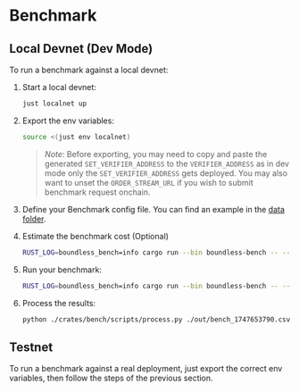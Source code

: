 # Benchmark

## Local Devnet (Dev Mode)

To run a benchmark against a local devnet:

1. Start a local devnet:

   ```bash
   just localnet up
   ```

2. Export the env variables:

   ```bash
   source <(just env localnet)
   ```

   > _Note_: Before exporting, you may need to copy and paste the generated `SET_VERIFIER_ADDRESS` to the `VERIFIER_ADDRESS` as in dev mode only the `SET_VERIFIER_ADDRESS` gets deployed.
   > You may also want to unset the `ORDER_STREAM_URL` if you wish to submit benchmark request onchain.

3. Define your Benchmark config file. You can find an example in the [data folder](./data/small_test.json).
4. Estimate the benchmark cost (Optional)

   ```bash
   RUST_LOG=boundless_bench=info cargo run --bin boundless-bench -- --bench crates/bench/data/small_test.json --estimate
   ```

5. Run your benchmark:

   ```bash
   RUST_LOG=boundless_bench=info cargo run --bin boundless-bench -- --bench crates/bench/data/small_test.json
   ```

6. Process the results:

   ```bash
   python ./crates/bench/scripts/process.py ./out/bench_1747653790.csv
   ```

## Testnet

To run a benchmark against a real deployment, just export the correct env variables, then follow the steps of the previous section.
